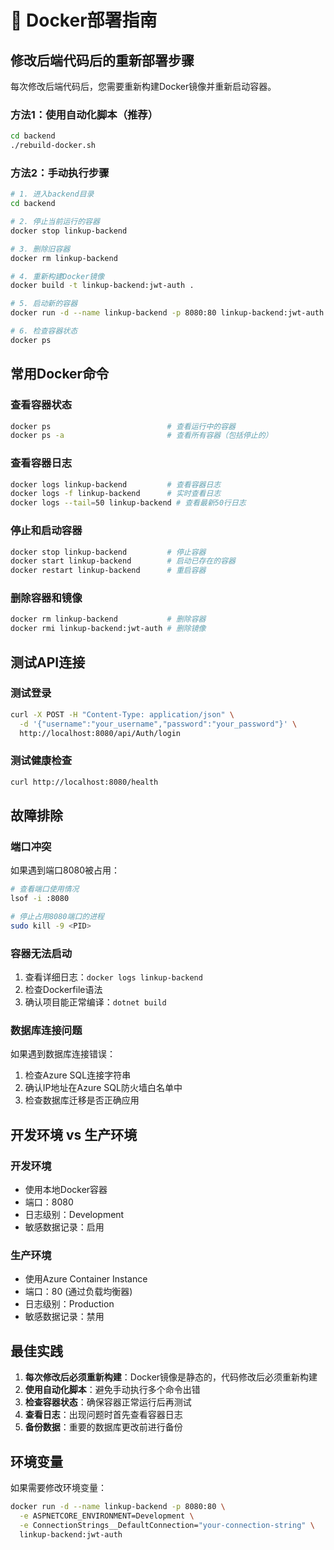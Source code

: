 # 🐳 Docker部署指南

## 修改后端代码后的重新部署步骤

每次修改后端代码后，您需要重新构建Docker镜像并重新启动容器。

### 方法1：使用自动化脚本（推荐）

```bash
cd backend
./rebuild-docker.sh
```

### 方法2：手动执行步骤

```bash
# 1. 进入backend目录
cd backend

# 2. 停止当前运行的容器
docker stop linkup-backend

# 3. 删除旧容器
docker rm linkup-backend

# 4. 重新构建Docker镜像
docker build -t linkup-backend:jwt-auth .

# 5. 启动新的容器
docker run -d --name linkup-backend -p 8080:80 linkup-backend:jwt-auth

# 6. 检查容器状态
docker ps
```

## 常用Docker命令

### 查看容器状态
```bash
docker ps                          # 查看运行中的容器
docker ps -a                       # 查看所有容器（包括停止的）
```

### 查看容器日志
```bash
docker logs linkup-backend         # 查看容器日志
docker logs -f linkup-backend      # 实时查看日志
docker logs --tail=50 linkup-backend # 查看最新50行日志
```

### 停止和启动容器
```bash
docker stop linkup-backend         # 停止容器
docker start linkup-backend        # 启动已存在的容器
docker restart linkup-backend      # 重启容器
```

### 删除容器和镜像
```bash
docker rm linkup-backend           # 删除容器
docker rmi linkup-backend:jwt-auth # 删除镜像
```

## 测试API连接

### 测试登录
```bash
curl -X POST -H "Content-Type: application/json" \
  -d '{"username":"your_username","password":"your_password"}' \
  http://localhost:8080/api/Auth/login
```

### 测试健康检查
```bash
curl http://localhost:8080/health
```

## 故障排除

### 端口冲突
如果遇到端口8080被占用：
```bash
# 查看端口使用情况
lsof -i :8080

# 停止占用8080端口的进程
sudo kill -9 <PID>
```

### 容器无法启动
1. 查看详细日志：`docker logs linkup-backend`
2. 检查Dockerfile语法
3. 确认项目能正常编译：`dotnet build`

### 数据库连接问题
如果遇到数据库连接错误：
1. 检查Azure SQL连接字符串
2. 确认IP地址在Azure SQL防火墙白名单中
3. 检查数据库迁移是否正确应用

## 开发环境 vs 生产环境

### 开发环境
- 使用本地Docker容器
- 端口：8080
- 日志级别：Development
- 敏感数据记录：启用

### 生产环境
- 使用Azure Container Instance
- 端口：80 (通过负载均衡器)
- 日志级别：Production
- 敏感数据记录：禁用

## 最佳实践

1. **每次修改后必须重新构建**：Docker镜像是静态的，代码修改后必须重新构建
2. **使用自动化脚本**：避免手动执行多个命令出错
3. **检查容器状态**：确保容器正常运行后再测试
4. **查看日志**：出现问题时首先查看容器日志
5. **备份数据**：重要的数据库更改前进行备份

## 环境变量

如果需要修改环境变量：
```bash
docker run -d --name linkup-backend -p 8080:80 \
  -e ASPNETCORE_ENVIRONMENT=Development \
  -e ConnectionStrings__DefaultConnection="your-connection-string" \
  linkup-backend:jwt-auth
``` 